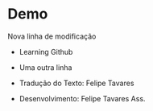 # Demo
Nova linha de modificação
- Learning Github
- Uma outra linha

- Tradução do Texto: Felipe Tavares
- Desenvolvimento: Felipe Tavares
Ass.
